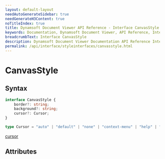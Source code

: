 ```yaml
---
layout: default-layout
needAutoGenerateSidebar: true
needGenerateH3Content: true
noTitleIndex: true
title: Dynamsoft Document Viewer API Reference - Interface CanvasStyle
keywords: Documentation, Dynamsoft Document Viewer, API Reference, Interface CanvasStyle
breadcrumbText: Interface CanvasStyle
description: Dynamsoft Document Viewer Documentation API Reference Interface CanvasStyle Page
permalink: /api/interface/styleinterfaces/canvasstyle.html
---
```


# CanvasStyle

## Syntax

```typescript
interface CanvasStyle {
	border?: string;
	background?: string;
	cursor?: Cursor;
}
```

```typescript
type Cursor = "auto" | "default" | "none" | "context-menu" | "help" | "pointer" | "progress" | "wait" | "cell" | "crosshair" | "text" | "vertical-text" | "alias" | "copy" | "move" | "no-drop" | "not-allowed" | "e-resize" | "n-resize" | "ne-resize" | "nw-resize" | "s-resize" | "se-resize" | "sw-resize" | "w-resize" | "ns-resize" | "ew-resize" | "nesw-resize" | "col-resize" | "nwse-resize" | "row-resize" | "all-scroll" | "zoom-in" | "zoom-out" | "grab" | "grabbing";
```

[cursor](https://developer.mozilla.org/en-US/docs/Web/CSS/cursor)

## Attributes